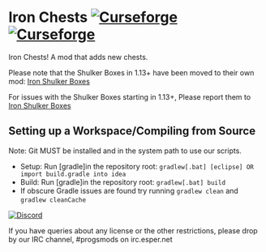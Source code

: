 Iron Chests [![Curseforge](http://cf.way2muchnoise.eu/full_iron-chests_downloads.svg)](https://minecraft.curseforge.com/projects/iron-chests) [![Curseforge](http://cf.way2muchnoise.eu/versions/For%20MC_iron-chests_all.svg)](https://minecraft.curseforge.com/projects/iron-chests)
===========

Iron Chests! A mod that adds new chests.

Please note that the Shulker Boxes in 1.13+ have been moved to their own mod: [Iron Shulker Boxes](https://minecraft.curseforge.com/projects/iron-shulker-boxes)

For issues with the Shulker Boxes starting in 1.13+, Please report them to [Iron Shulker Boxes](https://github.com/progwml6/ironshulkerboxes)

## Setting up a Workspace/Compiling from Source
Note: Git MUST be installed and in the system path to use our scripts.
* Setup: Run [gradle]in the repository root: `gradlew[.bat] [eclipse] OR import build.gradle into idea`
* Build: Run [gradle]in the repository root: `gradlew[.bat] build`
* If obscure Gradle issues are found try running `gradlew clean` and `gradlew cleanCache`

[![Discord](https://img.shields.io/discord/102860784329052160.svg?style=for-the-badge)](https://discord.gg/njGrvuh)

If you have queries about any license or the other restrictions, please drop by our IRC channel, #progsmods on irc.esper.net
